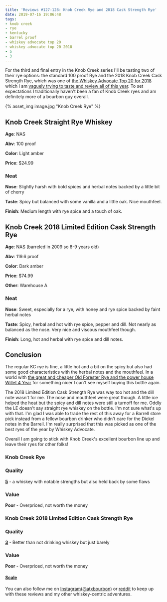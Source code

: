 ```yaml
---
title: 'Reviews #127-128: Knob Creek Rye and 2018 Cask Strength Rye'
date: 2019-07-16 19:06:48
tags:
- knob creek
- rye
- kentucky
- barrel proof
- whiskey advocate top 20 
- whiskey advocate top 20 2018
- 5
- 3
---
```

For the third and final entry in the Knob Creek series I'll be tasting two of their rye options: the standard 100 proof Rye and the 2018 Knob Creek Cask Strength Rye, which was one of [the Whiskey Advocate Top 20 for 2018](http://whiskyadvocate.com/top20/2018/) which I am [vaguely trying to taste and review all of this year](https://atxbourbon.com/tags/whiskey-advocate-top-20-2018/). To set expectations I traditionally haven't been a fan of Knob Creek ryes and am definitely more of a bourbon guy overall.

{% asset_img image.jpg "Knob Creek Rye" %}

## Knob Creek Straight Rye Whiskey
**Age**: NAS

**Abv**: 100 proof

**Color**: Light amber

**Price**: $24.99

### Neat
**Nose**: Slightly harsh with bold spices and herbal notes backed by a little bit of cherry 

**Taste**: Spicy but balanced with some vanilla and a little oak. Nice mouthfeel.

**Finish**: Medium length with rye spice and a touch of oak.

## Knob Creek 2018 Limited Edition Cask Strength Rye
**Age**: NAS (barreled in 2009 so 8-9 years old)

**Abv**: 119.6 proof

**Color**: Dark amber

**Price**: $74.99

**Other**: Warehouse A

### Neat
**Nose**: Sweet, especially for a rye, with honey and rye spice backed by faint herbal notes

**Taste**: Spicy, herbal and hot with rye spice, pepper and dill. Not nearly as balanced as the nose. Very nice and viscous mouthfeel though.

**Finish**: Long, hot and herbal with rye spice and dill notes.


## Conclusion

The regular KC rye is fine, a little hot and a bit on the spicy but also had some good characteristics with the herbal notes and the mouthfeel. In a world with [the great and cheaper Old Forester Rye and the power house Willet 4 Year](https://atxbourbon.com/2019/02/07/Reviews-70-71-Old-Forester-Rye-Whisky-and-Willet-Family-Estate-4-Year-114-4-Proof/) for something nicer I can't see myself buying this bottle again.

The 2018 Limited Edition Cask Strength Rye was way too hot and the dill note wasn't for me. The nose and mouthfeel were great though. A little ice helped the heat but the spicy and dill notes were still a turnoff for me. Oddly the LE doesn't say straight rye whiskey on the bottle. I'm not sure what's up with that. I'm glad I was able to trade the rest of this away for a Barrell store pick instead from a fellow bourbon drinker who didn't care for the Dickel notes in the Barrell. I'm really surprised that this was picked as one of the best ryes of the year by Whiskey Advocate.

Overall I am going to stick with Knob Creek's excellent bourbon line up and leave their ryes for other folks!

### Knob Creek Rye

### Quality
[**5**](https://atxbourbon.com/tags/5/) - a whiskey with notable strengths but also held back by some flaws

### Value
**Poor** - Overpriced, not worth the money

### Knob Creek 2018 Limited Edition Cask Strength Rye

### Quality
[**3**](https://atxbourbon.com/tags/3/) - Better than not drinking whiskey but just barely

### Value
**Poor** - Overpriced, not worth the money


#### [Scale](http://atxbourbon.com/Scale/)

You can also follow me on [Instagram(@atxbourbon)](https://www.instagram.com/atxbourbon/) or [reddit](https://www.reddit.com/r/scottmotorraddrinks/) to keep up with these reviews and my other whiskey-centric adventures.
